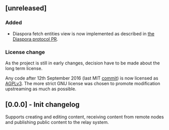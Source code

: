 ## [unreleased]

### Added
* Diaspora fetch entities view is now implemented as described in [the Diaspora protocol PR](https://github.com/diaspora/diaspora_federation/issues/31).

### License change

As the project is still in early changes, decision have to be made about the long term license.

Any code after 12th September 2016 (last MIT [commit](c36197491e996a599bd360e2b06853bbcb121c7a)) is now licensed as [AGPLv3](https://tldrlegal.com/license/gnu-affero-general-public-license-v3-(agpl-3.0)). The more strict GNU license was chosen to promote modification upstreaming as much as possible.

## [0.0.0] - Init changelog

Supports creating and editing content, receiving content from remote nodes and publishing public content to the relay system.
